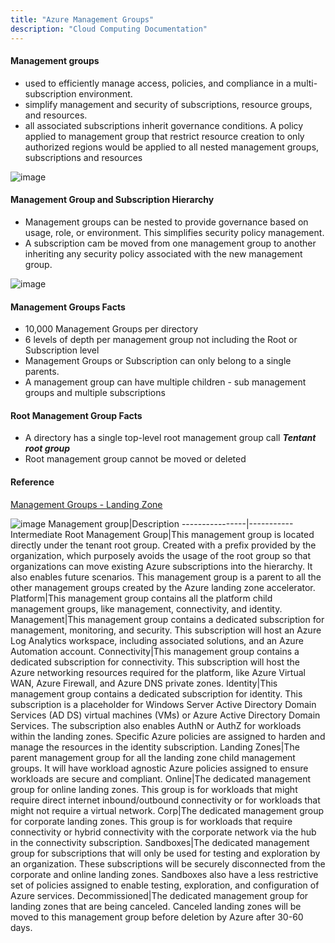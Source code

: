 ```yaml
---
title: "Azure Management Groups"
description: "Cloud Computing Documentation"
---
```


#### Management groups
- used to efficiently manage access, policies, and compliance in a multi-subscription environment. 
- simplify management and security of subscriptions, resource groups, and resources.
- all associated subscriptions inherit governance conditions.
    A policy applied to management group that restrict resource creation to only authorized regions would be applied to all nested management groups,
    subscriptions and resources

![image](https://user-images.githubusercontent.com/40032360/196037187-4fccd9ac-1e13-4a01-9f21-50fa311ff7cd.png)

#### Management Group and Subscription Hierarchy
- Management groups can be nested to provide governance based on usage, role, or environment. This simplifies security policy management.
- A subscription cam be moved from one management group to another inheriting any security policy associated with the new management group.

![image](https://user-images.githubusercontent.com/40032360/196039582-c9026de9-9220-4155-aee1-1a9235869910.png)


#### Management Groups Facts
- 10,000 Management Groups per directory
- 6 levels of depth per management group not including the Root or Subscription level
- Management Groups or Subscription can only belong to a single parents.
- A management group can have multiple children - sub management groups and multiple subscriptions

#### Root Management Group Facts
- A directory has a single top-level root management group call ***Tentant root group***
- Root management group cannot be moved or deleted

#### Reference
[Management Groups - Landing Zone](https://learn.microsoft.com/en-us/azure/cloud-adoption-framework/ready/landing-zone/design-area/resource-org-management-groups)

![image](https://user-images.githubusercontent.com/40032360/196042025-5d57b22e-6ea2-4474-9ba0-8ce83fcf33de.png)
Management group|Description
----------------|-----------
Intermediate Root Management Group|This management group is located directly under the tenant root group. Created with a prefix provided by the organization, which purposely avoids the usage of the root group so that organizations can move existing Azure subscriptions into the hierarchy. It also enables future scenarios. This management group is a parent to all the other management groups created by the Azure landing zone accelerator.
Platform|This management group contains all the platform child management groups, like management, connectivity, and identity.
Management|This management group contains a dedicated subscription for management, monitoring, and security. This subscription will host an Azure Log Analytics workspace, including associated solutions, and an Azure Automation account.
Connectivity|This management group contains a dedicated subscription for connectivity. This subscription will host the Azure networking resources required for the platform, like Azure Virtual WAN, Azure Firewall, and Azure DNS private zones.
Identity|This management group contains a dedicated subscription for identity. This subscription is a placeholder for Windows Server Active Directory Domain Services (AD DS) virtual machines (VMs) or Azure Active Directory Domain Services. The subscription also enables AuthN or AuthZ for workloads within the landing zones. Specific Azure policies are assigned to harden and manage the resources in the identity subscription.
Landing Zones|The parent management group for all the landing zone child management groups. It will have workload agnostic Azure policies assigned to ensure workloads are secure and compliant.
Online|The dedicated management group for online landing zones. This group is for workloads that might require direct internet inbound/outbound connectivity or for workloads that might not require a virtual network.
Corp|The dedicated management group for corporate landing zones. This group is for workloads that require connectivity or hybrid connectivity with the corporate network via the hub in the connectivity subscription.
Sandboxes|The dedicated management group for subscriptions that will only be used for testing and exploration by an organization. These subscriptions will be securely disconnected from the corporate and online landing zones. Sandboxes also have a less restrictive set of policies assigned to enable testing, exploration, and configuration of Azure services.
Decommissioned|The dedicated management group for landing zones that are being canceled. Canceled landing zones will be moved to this management group before deletion by Azure after 30-60 days.
